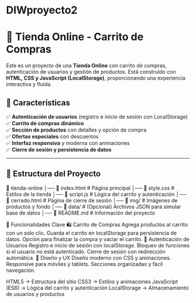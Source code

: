 # DIWproyecto2

# 🛒 Tienda Online - Carrito de Compras

Este es un proyecto de una **Tienda Online** con carrito de compras, autenticación de usuarios y gestión de productos. Está construido con **HTML, CSS y JavaScript (LocalStorage)**, proporcionando una experiencia interactiva y fluida.

## 🚀 Características
✅ **Autenticación de usuarios** (registro e inicio de sesión con LocalStorage)  
✅ **Carrito de compras dinámico**  
✅ **Sección de productos** con detalles y opción de compra  
✅ **Ofertas especiales** con descuentos  
✅ **Interfaz responsiva** y moderna con animaciones  
✅ **Cierre de sesión y persistencia de datos**  

---

## 📂 Estructura del Proyecto

📁 tienda-online │── 📄 index.html # Página principal │── 📄 style.css # Estilos de la tienda │── 📄 script.js # Lógica del carrito y autenticación │── 📄 cerrado.html # Página de cierre de sesión │── 📁 img/ # Imágenes de productos y fondo │── 📁 data/ # (Opcional) Archivos JSON para simular base de datos │── 📄 README.md # Información del proyecto

📜 Funcionalidades Clave
🛍️ Carrito de Compras
Agrega productos al carrito con un solo clic.
Guarda el carrito en localStorage para persistencia de datos.
Opción para finalizar la compra y vaciar el carrito.
👤 Autenticación de Usuarios
Registro e inicio de sesión con localStorage.
Bloqueo de funciones si el usuario no está autenticado.
Cierre de sesión con redirección automática.
🎨 Diseño y UX
Diseño moderno con CSS y animaciones.
Responsive para móviles y tablets.
Secciones organizadas y fácil navegación.


HTML5 → Estructura del sitio
CSS3 → Estilos y animaciones
JavaScript (ES6) → Lógica del carrito y autenticación
LocalStorage → Almacenamiento de usuarios y productos